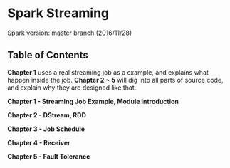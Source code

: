 # Spark Streaming
Spark version: master branch (2016/11/28)

## Table of Contents
**Chapter 1** uses a real streaming job as a example, and explains what happen inside the job. **Chapter 2 ~ 5** will dig into all parts of source code, and explain why they are designed like that.

**Chapter 1 - Streaming Job Example, Module Introduction**

**Chapter 2 - DStream, RDD**

**Chapter 3 - Job Schedule**

**Chapter 4 - Receiver**

**Chapter 5 - Fault Tolerance**



